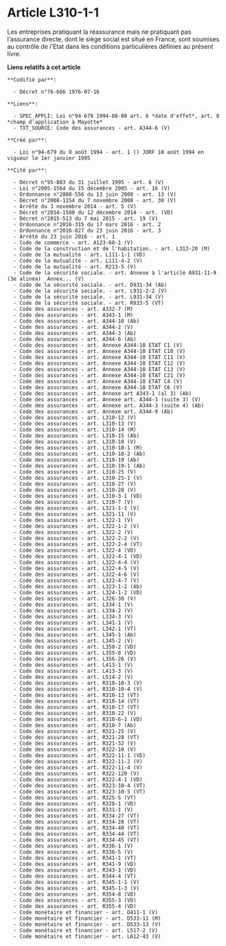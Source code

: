 # Article L310-1-1

Les entreprises pratiquant la réassurance mais ne pratiquant pas l'assurance directe, dont le siège social est situé en
France, sont soumises au contrôle de l'Etat dans les conditions particulières définies au présent livre.

**Liens relatifs à cet article**

	**Codifié par**:

	  - Décret n°76-666 1976-07-16

	**Liens**:

	  - SPEC_APPLI: Loi n°94-679 1994-08-08 art. 6 *date d'effet*, art. 8 *champ d'application à Mayotte*
	  - TXT_SOURCE: Code des assurances - art. A344-6 (V)

	**Créé par**:

	  - Loi n°94-679 du 8 août 1994 - art. 1 () JORF 10 août 1994 en vigueur le 1er janvier 1995

	**Cité par**:

	  - Décret n°95-883 du 31 juillet 1995 - art. 6 (V)
	  - Loi n°2005-1564 du 15 décembre 2005 - art. 16 (V)
	  - Ordonnance n°2008-556 du 13 juin 2008 - art. 13 (V)
	  - Décret n°2008-1154 du 7 novembre 2008 - art. 30 (V)
	  - Arrêté du 3 novembre 2014 - art. 5 (V)
	  - Décret n°2014-1500 du 12 décembre 2014 - art. (VD)
	  - Décret n°2015-513 du 7 mai 2015 - art. 19 (V)
	  - Ordonnance n°2016-315 du 17 mars 2016 - art. 2
	  - Ordonnance n°2016-827 du 23 juin 2016 - art. 3
	  - Arrêté du 23 juin 2016 - art. 1
	  - Code de commerce - art. A123-68-1 (V)
	  - Code de la construction et de l'habitation. - art. L313-20 (M)
	  - Code de la mutualité - art. L111-1-1 (VD)
	  - Code de la mutualité - art. L111-4-2 (V)
	  - Code de la mutualité - art. R213-5 (V)
	  - Code de la sécurité sociale. - art. Annexe à l'article A931-11-9 (3e alinéa)  Annex... (V)
	  - Code de la sécurité sociale. - art. D931-34 (Ab)
	  - Code de la sécurité sociale. - art. L931-2-2 (V)
	  - Code de la sécurité sociale. - art. L931-34 (V)
	  - Code de la sécurité sociale. - art. R933-5 (VT)
	  - Code des assurances - art. A332-7 (M)
	  - Code des assurances - art. A343-1 (M)
	  - Code des assurances - art. A344-10 (Ab)
	  - Code des assurances - art. A344-2 (V)
	  - Code des assurances - art. A344-3 (Ab)
	  - Code des assurances - art. A344-6 (Ab)
	  - Code des assurances - art. Annexe A344-10 ETAT C1 (V)
	  - Code des assurances - art. Annexe A344-10 ETAT C10 (V)
	  - Code des assurances - art. Annexe A344-10 ETAT C11 (V)
	  - Code des assurances - art. Annexe A344-10 ETAT C12 (V)
	  - Code des assurances - art. Annexe A344-10 ETAT C13 (V)
	  - Code des assurances - art. Annexe A344-10 ETAT C21 (V)
	  - Code des assurances - art. Annexe A344-10 ETAT C4 (V)
	  - Code des assurances - art. Annexe A344-10 ETAT C6 (V)
	  - Code des assurances - art. Annexe art A343-1 (al 3) (Ab)
	  - Code des assurances - art. Annexe art. A344-3 (suite 3) (V)
	  - Code des assurances - art. Annexe art. A344-3 (suite 4) (Ab)
	  - Code des assurances - art. Annexe art. A344-9 (Ab)
	  - Code des assurances - art. L310-12 (V)
	  - Code des assurances - art. L310-13 (V)
	  - Code des assurances - art. L310-14 (M)
	  - Code des assurances - art. L310-15 (Ab)
	  - Code des assurances - art. L310-18 (V)
	  - Code des assurances - art. L310-18-1 (M)
	  - Code des assurances - art. L310-18-2 (Ab)
	  - Code des assurances - art. L310-19 (Ab)
	  - Code des assurances - art. L310-19-1 (Ab)
	  - Code des assurances - art. L310-25 (V)
	  - Code des assurances - art. L310-25-1 (V)
	  - Code des assurances - art. L310-27 (V)
	  - Code des assurances - art. L310-28 (V)
	  - Code des assurances - art. L310-3-1 (VD)
	  - Code des assurances - art. L310-7 (V)
	  - Code des assurances - art. L321-1-1 (V)
	  - Code des assurances - art. L321-11 (V)
	  - Code des assurances - art. L322-1 (V)
	  - Code des assurances - art. L322-1-2 (V)
	  - Code des assurances - art. L322-2 (V)
	  - Code des assurances - art. L322-2-2 (V)
	  - Code des assurances - art. L322-2-4 (VT)
	  - Code des assurances - art. L322-4 (VD)
	  - Code des assurances - art. L322-4-1 (VD)
	  - Code des assurances - art. L322-4-4 (V)
	  - Code des assurances - art. L322-4-5 (V)
	  - Code des assurances - art. L322-4-6 (V)
	  - Code des assurances - art. L322-4-7 (V)
	  - Code des assurances - art. L323-1-2 (Ab)
	  - Code des assurances - art. L324-1-2 (VD)
	  - Code des assurances - art. L326-30 (V)
	  - Code des assurances - art. L334-1 (V)
	  - Code des assurances - art. L334-2 (V)
	  - Code des assurances - art. L334-3 (V)
	  - Code des assurances - art. L341-1 (V)
	  - Code des assurances - art. L342-1 (VT)
	  - Code des assurances - art. L345-1 (Ab)
	  - Code des assurances - art. L345-2 (V)
	  - Code des assurances - art. L350-2 (VD)
	  - Code des assurances - art. L355-8 (VD)
	  - Code des assurances - art. L356-26 (V)
	  - Code des assurances - art. L413-1 (V)
	  - Code des assurances - art. L413-3 (V)
	  - Code des assurances - art. L514-2 (V)
	  - Code des assurances - art. R310-10-3 (V)
	  - Code des assurances - art. R310-10-4 (V)
	  - Code des assurances - art. R310-13 (VT)
	  - Code des assurances - art. R310-14 (VT)
	  - Code des assurances - art. R310-17 (VT)
	  - Code des assurances - art. R310-22 (V)
	  - Code des assurances - art. R310-6-1 (VD)
	  - Code des assurances - art. R310-7 (Ab)
	  - Code des assurances - art. R321-25 (V)
	  - Code des assurances - art. R321-28 (VT)
	  - Code des assurances - art. R321-32 (V)
	  - Code des assurances - art. R322-10 (V)
	  - Code des assurances - art. R322-11-1 (VD)
	  - Code des assurances - art. R322-11-2 (V)
	  - Code des assurances - art. R322-11-4 (V)
	  - Code des assurances - art. R322-120 (V)
	  - Code des assurances - art. R322-4-1 (VD)
	  - Code des assurances - art. R323-10-4 (VT)
	  - Code des assurances - art. R323-10-5 (VT)
	  - Code des assurances - art. R325-5 (VT)
	  - Code des assurances - art. R328-1 (VD)
	  - Code des assurances - art. R331-1 (V)
	  - Code des assurances - art. R334-27 (VT)
	  - Code des assurances - art. R334-28 (VT)
	  - Code des assurances - art. R334-40 (VT)
	  - Code des assurances - art. R334-44 (VT)
	  - Code des assurances - art. R334-45 (VT)
	  - Code des assurances - art. R336-1 (V)
	  - Code des assurances - art. R336-5 (V)
	  - Code des assurances - art. R341-1 (VT)
	  - Code des assurances - art. R341-9 (VD)
	  - Code des assurances - art. R343-1 (VD)
	  - Code des assurances - art. R344-4 (VT)
	  - Code des assurances - art. R345-1-1 (V)
	  - Code des assurances - art. R345-1-3 (V)
	  - Code des assurances - art. R354-8 (VD)
	  - Code des assurances - art. R355-3 (VD)
	  - Code des assurances - art. R355-4 (VD)
	  - Code monétaire et financier - art. D411-1 (V)
	  - Code monétaire et financier - art. D533-11 (M)
	  - Code monétaire et financier - art. D533-13 (V)
	  - Code monétaire et financier - art. L517-2 (V)
	  - Code monétaire et financier - art. L612-43 (V)
